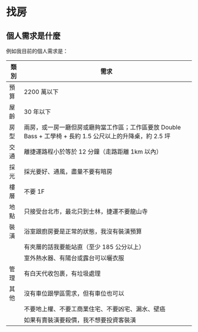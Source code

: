 # 找房

## 個人需求是什麼

例如我目前的個人需求是：

|類別|需求|
|---|---|
|預算 |2200 萬以下 |
|屋齡 |30 年以下 |	
|房型 |兩房，或一房一廳但房或廳夠當工作區；工作區要放 Double Bass + 工學椅 + 長約 1.5 公尺以上的升降桌，約 2.5 坪 |
|交通 |離捷運路程小於等於 12 分鐘（走路距離 1km 以內） |			
|採光 |採光要好、通風，盡量不要有暗房 |	
|樓層 |不要 1F |
|地點 | 只接受台北市，最北只到士林，捷運不要龍山寺 |			
|裝潢 | 浴室跟廚房要是正常的狀態，我沒有裝潢預算 |			
| | 有夾層的話我要能站直（至少 185 公分以上） |			
| | 室外熱水器、有陽台或露台可以曬衣服 |
|管理 | 有白天代收包裹，有垃圾處理 |
|其他 | 沒有車位跟學區需求，但有車位也可以 |		
|	|不要地上權、不要工商業住宅、不要凶宅、漏水、壁癌 |				
|	|如果有賣裝潢要殺價，我不想要投資客裝潢 |			